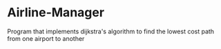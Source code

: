 # Airline-Manager
Program that implements dijkstra's algorithm to find the lowest cost path from one airport to another
